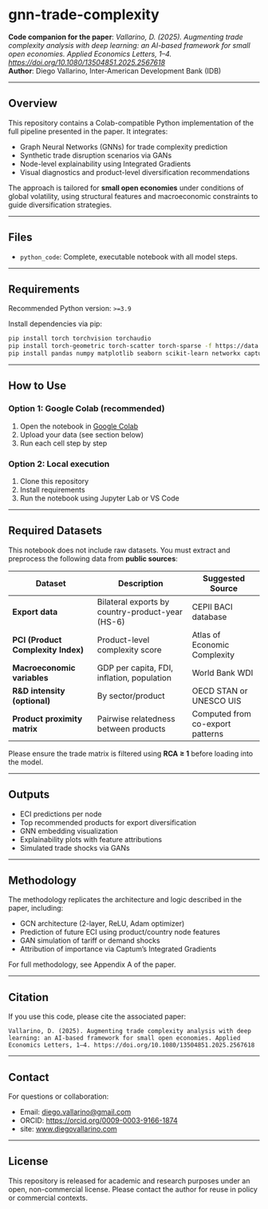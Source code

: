 # gnn-trade-complexity

**Code companion for the paper**: *Vallarino, D. (2025). Augmenting trade complexity analysis with deep learning: an AI-based framework for small open economies. Applied Economics Letters, 1–4. https://doi.org/10.1080/13504851.2025.2567618*  
**Author**: Diego Vallarino, Inter-American Development Bank (IDB)

---

## Overview

This repository contains a Colab-compatible Python implementation of the full pipeline presented in the paper. It integrates:

- Graph Neural Networks (GNNs) for trade complexity prediction
- Synthetic trade disruption scenarios via GANs
- Node-level explainability using Integrated Gradients
- Visual diagnostics and product-level diversification recommendations

The approach is tailored for **small open economies** under conditions of global volatility, using structural features and macroeconomic constraints to guide diversification strategies.

---

## Files

- `python_code`: Complete, executable notebook with all model steps.

---

## Requirements

Recommended Python version: `>=3.9`

Install dependencies via pip:
```bash
pip install torch torchvision torchaudio
pip install torch-geometric torch-scatter torch-sparse -f https://data.pyg.org/whl/torch-2.0.0+cpu.html
pip install pandas numpy matplotlib seaborn scikit-learn networkx captum
```

---

## How to Use

### Option 1: Google Colab (recommended)
1. Open the notebook in [Google Colab](https://colab.research.google.com/)
2. Upload your data (see section below)
3. Run each cell step by step

### Option 2: Local execution
1. Clone this repository
2. Install requirements
3. Run the notebook using Jupyter Lab or VS Code

---

## Required Datasets

This notebook does not include raw datasets. You must extract and preprocess the following data from **public sources**:

| Dataset | Description | Suggested Source |
|--------|-------------|------------------|
| **Export data** | Bilateral exports by country-product-year (HS-6) | CEPII BACI database |
| **PCI (Product Complexity Index)** | Product-level complexity score | Atlas of Economic Complexity |
| **Macroeconomic variables** | GDP per capita, FDI, inflation, population | World Bank WDI |
| **R&D intensity (optional)** | By sector/product | OECD STAN or UNESCO UIS |
| **Product proximity matrix** | Pairwise relatedness between products | Computed from co-export patterns |

Please ensure the trade matrix is filtered using **RCA ≥ 1** before loading into the model.

---

## Outputs

- ECI predictions per node
- Top recommended products for export diversification
- GNN embedding visualization
- Explainability plots with feature attributions
- Simulated trade shocks via GANs

---

## Methodology

The methodology replicates the architecture and logic described in the paper, including:
- GCN architecture (2-layer, ReLU, Adam optimizer)
- Prediction of future ECI using product/country node features
- GAN simulation of tariff or demand shocks
- Attribution of importance via Captum’s Integrated Gradients

For full methodology, see Appendix A of the paper.

---

## Citation

If you use this code, please cite the associated paper:

```
Vallarino, D. (2025). Augmenting trade complexity analysis with deep learning: an AI-based framework for small open economies. Applied Economics Letters, 1–4. https://doi.org/10.1080/13504851.2025.2567618
```

---

## Contact

For questions or collaboration:
- Email: diego.vallarino@gmail.com
- ORCID: https://orcid.org/0009-0003-9166-1874
- site: www.diegovallarino.com

---

## License

This repository is released for academic and research purposes under an open, non-commercial license. Please contact the author for reuse in policy or commercial contexts.
